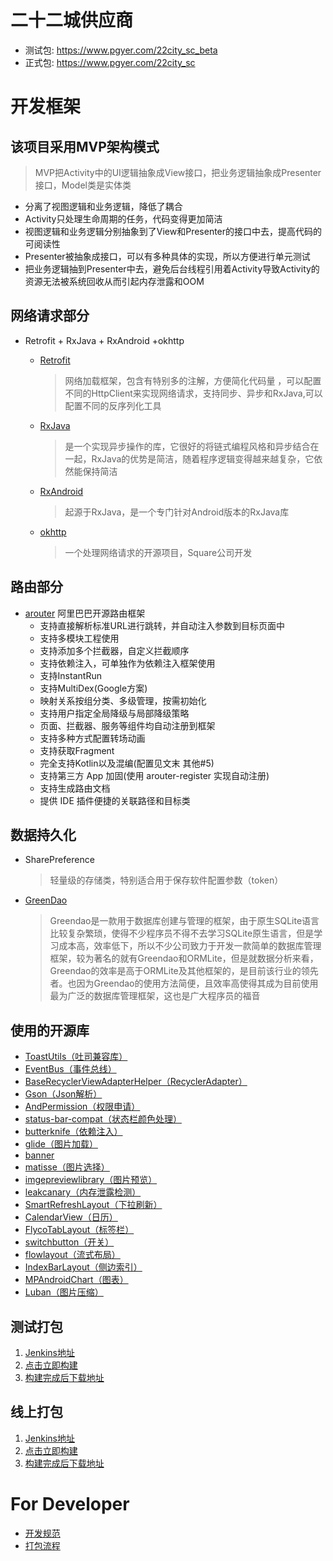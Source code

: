 # 二十二城供应商

* 测试包: https://www.pgyer.com/22city_sc_beta
* 正式包: https://www.pgyer.com/22city_sc

# 开发框架
## 该项目采用MVP架构模式

> MVP把Activity中的UI逻辑抽象成View接口，把业务逻辑抽象成Presenter接口，Model类是实体类

* 分离了视图逻辑和业务逻辑，降低了耦合
* Activity只处理生命周期的任务，代码变得更加简洁
* 视图逻辑和业务逻辑分别抽象到了View和Presenter的接口中去，提高代码的可阅读性
* Presenter被抽象成接口，可以有多种具体的实现，所以方便进行单元测试
* 把业务逻辑抽到Presenter中去，避免后台线程引用着Activity导致Activity的资源无法被系统回收从而引起内存泄露和OOM


## 网络请求部分
* Retrofit + RxJava + RxAndroid +okhttp
    * [Retrofit](https://github.com/square/retrofit)

      > 网络加载框架，包含有特别多的注解，方便简化代码量 ，可以配置不同的HttpClient来实现网络请求，支持同步、异步和RxJava,可以配置不同的反序列化工具

    * [RxJava](https://github.com/ReactiveX/RxJava)

      > 是一个实现异步操作的库，它很好的将链式编程风格和异步结合在一起，RxJava的优势是简洁，随着程序逻辑变得越来越复杂，它依然能保持简洁

    * [RxAndroid](https://github.com/ReactiveX/RxAndroid)

      > 起源于RxJava，是一个专门针对Android版本的RxJava库

    * [okhttp](https://github.com/square/okhttp)

      > 一个处理网络请求的开源项目，Square公司开发

## 路由部分
* [arouter](https://github.com/alibaba/ARouter) 阿里巴巴开源路由框架
    * 支持直接解析标准URL进行跳转，并自动注入参数到目标页面中
    * 支持多模块工程使用
    * 支持添加多个拦截器，自定义拦截顺序
    * 支持依赖注入，可单独作为依赖注入框架使用
    * 支持InstantRun
    * 支持MultiDex(Google方案)
    * 映射关系按组分类、多级管理，按需初始化
    * 支持用户指定全局降级与局部降级策略
    * 页面、拦截器、服务等组件均自动注册到框架
    * 支持多种方式配置转场动画
    * 支持获取Fragment
    * 完全支持Kotlin以及混编(配置见文末 其他#5)
    * 支持第三方 App 加固(使用 arouter-register 实现自动注册)
    * 支持生成路由文档
    * 提供 IDE 插件便捷的关联路径和目标类

## 数据持久化
* SharePreference

  > 轻量级的存储类，特别适合用于保存软件配置参数（token）

* [GreenDao](https://github.com/greenrobot/greenDAO)

  >  Greendao是一款用于数据库创建与管理的框架，由于原生SQLite语言比较复杂繁琐，使得不少程序员不得不去学习SQLite原生语言，但是学习成本高，效率低下，所以不少公司致力于开发一款简单的数据库管理框架，较为著名的就有Greendao和ORMLite，但是就数据分析来看，Greendao的效率是高于ORMLite及其他框架的，是目前该行业的领先者。也因为Greendao的使用方法简便，且效率高使得其成为目前使用最为广泛的数据库管理框架，这也是广大程序员的福音

## 使用的开源库
* [ToastUtils（吐司兼容库）](https://github.com/getActivity/ToastUtils)
* [EventBus（事件总线）](https://github.com/greenrobot/EventBus)
* [BaseRecyclerViewAdapterHelper（RecyclerAdapter）](https://github.com/CymChad/BaseRecyclerViewAdapterHelper)
* [Gson（Json解析）](https://github.com/google/gson)
* [AndPermission（权限申请）](https://github.com/yanzhenjie/AndPermission)
* [status-bar-compat（状态栏颜色处理）](https://github.com/msdx/status-bar-compat)
* [butterknife（依赖注入）](https://github.com/JakeWharton/butterknife)
* [glide（图片加载）](https://github.com/bumptech/glide)
* [banner](https://github.com/youth5201314/banner)
* [matisse（图片选择）](https://github.com/zhihu/Matisse)
* [imgepreviewlibrary（图片预览）](https://github.com/yangchaojiang/ZoomPreviewPicture)
* [leakcanary（内存泄露检测）](https://github.com/square/leakcanary)
* [SmartRefreshLayout（下拉刷新）](https://github.com/scwang90/SmartRefreshLayout)
* [CalendarView（日历）](https://github.com/huanghaibin-dev/CalendarView)
* [FlycoTabLayout（标签栏）](https://github.com/H07000223/FlycoTabLayout)
* [switchbutton（开关）](https://github.com/kyleduo/SwitchButton)
* [flowlayout（流式布局）](https://github.com/hongyangAndroid/FlowLayout)
* [IndexBarLayout（侧边索引）](https://github.com/qdxxxx/IndexBarLayout)
* [MPAndroidChart（图表）](https://github.com/PhilJay/MPAndroidChart)
* [Luban（图片压缩）](https://github.com/Curzibn/Luban)

## 测试打包

1. [Jenkins地址](http://172.16.47.192:8080/job/android-22city-mall-dohko/)
2. [点击立即构建](https://raw.githubusercontent.com/zhuAria/ScreenShot/master/jenkins.png)
3. [构建完成后下载地址](https://www.pgyer.com/22city_sc_beta)

## 线上打包

1. [Jenkins地址](http://172.16.47.192:8080/job/android-22city-mall-release/)
2. [点击立即构建](https://raw.githubusercontent.com/zhuAria/ScreenShot/master/jenkins.png)
3. [构建完成后下载地址](https://www.pgyer.com/22city_sc)


# For Developer
* [开发规范](https://raw.githubusercontent.com/zhuAria/ScreenShot/master/android_guide.png)
* [打包流程](doc/打包流程.md)
